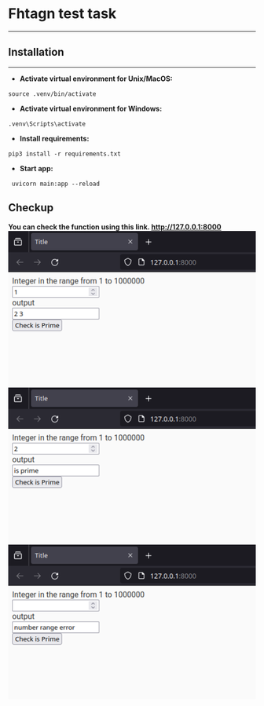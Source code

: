 # Fhtagn test task
____

## Installation
____
- **Activate virtual environment for Unix/MacOS:**

```commandline
source .venv/bin/activate
```
- **Activate virtual environment for Windows:**
```commandline
.venv\Scripts\activate
```
- **Install requirements:**
```commandline
pip3 install -r requirements.txt
```
- **Start app:**
```commandline
 uvicorn main:app --reload
```

## Checkup
**You can check the function using this link. http://127.0.0.1:8000**
![1.png](images%2F1.png)
![2.png](images%2F2.png)
![3.png](images%2F3.png)
